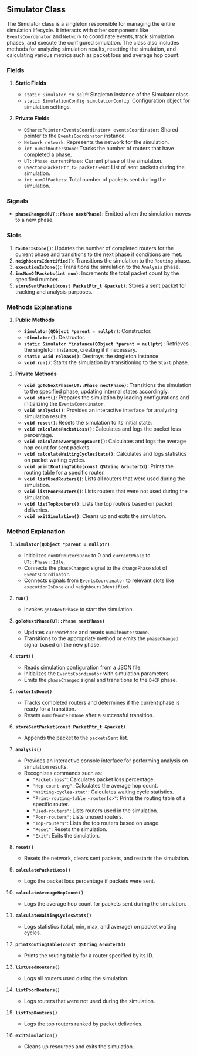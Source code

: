 ## Simulator Class

The Simulator class is a singleton responsible for managing the entire simulation lifecycle. It interacts with other components like `EventsCoordinator` and `Network` to coordinate events, track simulation phases, and execute the configured simulation. The class also includes methods for analyzing simulation results, resetting the simulation, and calculating various metrics such as packet loss and average hop count.

### Fields

1. **Static Fields**
   - `static Simulator *m_self`: Singleton instance of the Simulator class.
   - `static SimulationConfig simulationConfig`: Configuration object for simulation settings.

2. **Private Fields**
   - `QSharedPointer<EventsCoordinator> eventsCoordinator`: Shared pointer to the `EventsCoordinator` instance.
   - `Network network`: Represents the network for the simulation.
   - `int numOfRoutersDone`: Tracks the number of routers that have completed a phase.
   - `UT::Phase currentPhase`: Current phase of the simulation.
   - `QVector<PacketPtr_t> packetsSent`: List of sent packets during the simulation.
   - `int numOfPackets`: Total number of packets sent during the simulation.

### Signals

- **`phaseChanged(UT::Phase nextPhase)`**: Emitted when the simulation moves to a new phase.

### Slots

1. **r`outerIsDone()`**: Updates the number of completed routers for the current phase and transitions to the next phase if conditions are met.
2. **`neighboursIdentified()`**: Transitions the simulation to the `Routing` phase.
3. **`executionIsDone()`**: Transitions the simulation to the `Analysis` phase.
4. **`incNumOfPackets(int num)`**: Increments the total packet count by the specified number.
5. **`storeSentPacket(const PacketPtr_t &packet)`**: Stores a sent packet for tracking and analysis purposes.

### Methods Explanations

1. **Public Methods**

   - **`Simulator(QObject *parent = nullptr)`**: Constructor.
   - **`~Simulator()`**: Destructor.
   - **`static Simulator *instance(QObject *parent = nullptr)`**: Retrieves the singleton instance, creating it if necessary.
   - **`static void release()`**: Destroys the singleton instance.
   - **`void run()`**: Starts the simulation by transitioning to the `Start` phase.

2. **Private Methods**

   - **`void goToNextPhase(UT::Phase nextPhase)`**: Transitions the simulation to the specified phase, updating internal states accordingly.
   - **`void start()`**: Prepares the simulation by loading configurations and initializing the `EventsCoordinator`.
   - **`void analysis()`**: Provides an interactive interface for analyzing simulation results.
   - **`void reset()`**: Resets the simulation to its initial state.
   - **`void calculatePacketLoss()`**: Calculates and logs the packet loss percentage.
   - **`void calculateAverageHopCount()`**: Calculates and logs the average hop count for sent packets.
   - **`void calculateWaitingCyclesStats()`**: Calculates and logs statistics on packet waiting cycles.
   - **`void printRoutingTable(const QString &routerId)`**: Prints the routing table for a specific router.
   - **`void listUsedRouters()`**: Lists all routers that were used during the simulation.
   - **`void listPoorRouters()`**: Lists routers that were not used during the simulation.
   - **`void listTopRouters()`**: Lists the top routers based on packet deliveries.
   - **`void exitSimulation()`**: Cleans up and exits the simulation.

### Method Explanation

1. **`Simulator(QObject *parent = nullptr)`**
   - Initializes `numOfRoutersDone` to 0 and `currentPhase` to `UT::Phase::Idle`.
   - Connects the `phaseChanged` signal to the `changePhase` slot of `EventsCoordinator`.
   - Connects signals from `EventsCoordinator` to relevant slots like `executionIsDone` and `neighboursIdentified`.

2. **`run()`**
   - Invokes `goToNextPhase` to start the simulation.

3. **`goToNextPhase(UT::Phase nextPhase)`**
   - Updates `currentPhase` and resets `numOfRoutersDone`.
   - Transitions to the appropriate method or emits the `phaseChanged` signal based on the new phase.

4. **`start()`**
   - Reads simulation configuration from a JSON file.
   - Initializes the `EventsCoordinator` with simulation parameters.
   - Emits the `phaseChanged` signal and transitions to the `DHCP` phase.

5. **`routerIsDone()`**
   - Tracks completed routers and determines if the current phase is ready for a transition.
   - Resets `numOfRoutersDone` after a successful transition.

6. **`storeSentPacket(const PacketPtr_t &packet)`**
   - Appends the packet to the `packetsSent` list.

7. **`analysis()`**
   - Provides an interactive console interface for performing analysis on simulation results.
   - Recognizes commands such as:
     - `"Packet-loss"`: Calculates packet loss percentage.
     - `"Hop-count-avg"`: Calculates the average hop count.
     - `"Waiting-cycles-stat"`: Calculates waiting cycle statistics.
     - `"Print-routing-table <routerId>"`: Prints the routing table of a specific router.
     - `"Used-routers"`: Lists routers used in the simulation.
     - `"Poor-routers"`: Lists unused routers.
     - `"Top-routers"`: Lists the top routers based on usage.
     - `"Reset"`: Resets the simulation.
     - `"Exit"`: Exits the simulation.

8. **`reset()`**
   - Resets the network, clears sent packets, and restarts the simulation.

9. **`calculatePacketLoss()`**
   - Logs the packet loss percentage if packets were sent.

10. **`calculateAverageHopCount()`**
    - Logs the average hop count for packets sent during the simulation.

11. **`calculateWaitingCyclesStats()`**
    - Logs statistics (total, min, max, and average) on packet waiting cycles.

12. **`printRoutingTable(const QString &routerId)`**
    - Prints the routing table for a router specified by its ID.

13. **`listUsedRouters()`**
    - Logs all routers used during the simulation.

14. **`listPoorRouters()`**
    - Logs routers that were not used during the simulation.

15. **`listTopRouters()`**
    - Logs the top routers ranked by packet deliveries.

16. **`exitSimulation()`**
    - Cleans up resources and exits the simulation.
